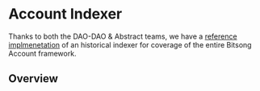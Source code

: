 # Account Indexer 
Thanks to both the DAO-DAO & Abstract teams, we have a [reference implmenetation](https://github.com/AbstractSDK/dao-dao-indexer/tree/adair/abstract) of an historical indexer for coverage of the entire Bitsong Account framework.

## Overview